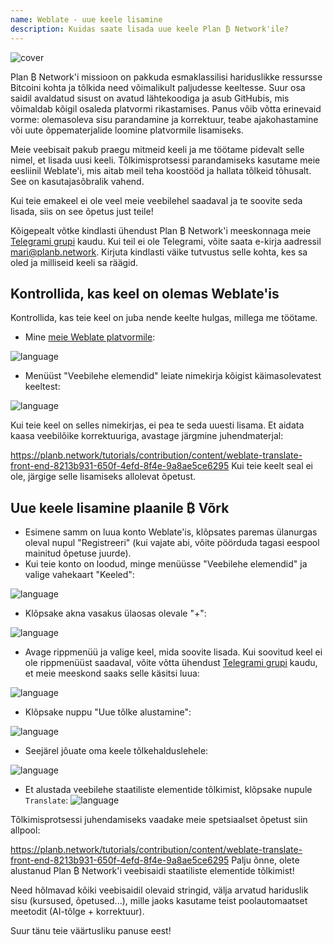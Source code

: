 ```yaml
---
name: Weblate - uue keele lisamine
description: Kuidas saate lisada uue keele Plan ₿ Network'ile?
---
```

![cover](assets/cover.webp)

Plan ₿ Network'i missioon on pakkuda esmaklassilisi hariduslikke ressursse Bitcoini kohta ja tõlkida need võimalikult paljudesse keeltesse. Suur osa saidil avaldatud sisust on avatud lähtekoodiga ja asub GitHubis, mis võimaldab kõigil osaleda platvormi rikastamises. Panus võib võtta erinevaid vorme: olemasoleva sisu parandamine ja korrektuur, teabe ajakohastamine või uute õppematerjalide loomine platvormile lisamiseks.

Meie veebisait pakub praegu mitmeid keeli ja me töötame pidevalt selle nimel, et lisada uusi keeli. Tõlkimisprotsessi parandamiseks kasutame meie eesliinil Weblate'i, mis aitab meil teha koostööd ja hallata tõlkeid tõhusalt. See on kasutajasõbralik vahend.

Kui teie emakeel ei ole veel meie veebilehel saadaval ja te soovite seda lisada, siis on see õpetus just teile!

Kõigepealt võtke kindlasti ühendust Plan ₿ Network'i meeskonnaga meie [Telegrami grupi](https://t.me/PlanBNetwork_ContentBuilder) kaudu. Kui teil ei ole Telegrami, võite saata e-kirja aadressil mari@planb.network. Kirjuta kindlasti väike tutvustus selle kohta, kes sa oled ja milliseid keeli sa räägid.

## Kontrollida, kas keel on olemas Weblate'is

Kontrollida, kas teie keel on juba nende keelte hulgas, millega me töötame.


- Mine [meie Weblate platvormile](https://weblate.planb.network/projects/planb-network-website/):

![language](assets/01.webp)


- Menüüst "Veebilehe elemendid" leiate nimekirja kõigist käimasolevatest keeltest:

![language](assets/02.webp)

Kui teie keel on selles nimekirjas, ei pea te seda uuesti lisama. Et aidata kaasa veebilõike korrektuuriga, avastage järgmine juhendmaterjal:

https://planb.network/tutorials/contribution/content/weblate-translate-front-end-8213b931-650f-4efd-8f4e-9a8ae5ce6295
Kui teie keelt seal ei ole, järgige selle lisamiseks allolevat õpetust.

## Uue keele lisamine plaanile ₿ Võrk


- Esimene samm on luua konto Weblate'is, klõpsates paremas ülanurgas oleval nupul "Registreeri" (kui vajate abi, võite pöörduda tagasi eespool mainitud õpetuse juurde).
- Kui teie konto on loodud, minge menüüsse "Veebilehe elemendid" ja valige vahekaart "Keeled":

![language](assets/03.webp)


- Klõpsake akna vasakus ülaosas olevale "+":

![language](assets/04.webp)


- Avage rippmenüü ja valige keel, mida soovite lisada. Kui soovitud keel ei ole rippmenüüst saadaval, võite võtta ühendust [Telegrami grupi](https://t.me/PlanBNetwork_ContentBuilder) kaudu, et meie meeskond saaks selle käsitsi luua:

![language](assets/05.webp)


- Klõpsake nuppu "Uue tõlke alustamine":

![language](assets/06.webp)


- Seejärel jõuate oma keele tõlkehalduslehele:

![language](assets/07.webp)


- Et alustada veebilehe staatiliste elementide tõlkimist, klõpsake nupule `Translate`: ![language](assets/08.webp)

Tõlkimisprotsessi juhendamiseks vaadake meie spetsiaalset õpetust siin allpool:

https://planb.network/tutorials/contribution/content/weblate-translate-front-end-8213b931-650f-4efd-8f4e-9a8ae5ce6295
Palju õnne, olete alustanud Plan ₿ Network'i veebisaidi staatiliste elementide tõlkimist!

Need hõlmavad kõiki veebisaidil olevaid stringid, välja arvatud hariduslik sisu (kursused, õpetused...), mille jaoks kasutame teist poolautomaatset meetodit (AI-tõlge + korrektuur).

Suur tänu teie väärtusliku panuse eest!
